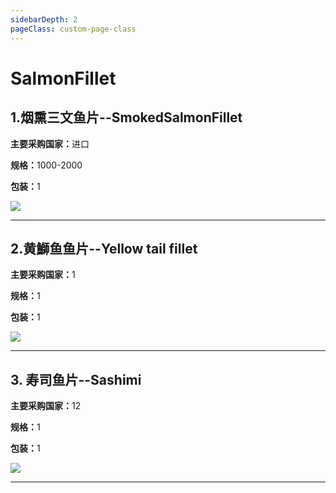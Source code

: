```yaml
---
sidebarDepth: 2
pageClass: custom-page-class
---
```


# SalmonFillet

## 1.烟熏三文鱼片--SmokedSalmonFillet
<p><strong>主要采购国家：</strong>进口</p>
<p><strong>规格：</strong>1000-2000</p>
<p><strong>包装：</strong>1</p>
<div class="imgb" >
 <img  src="https://yuhuawebsite.oss-cn-hongkong.aliyuncs.com/A-Su-3.%E7%83%9F%E7%86%8F%E4%B8%89%E6%96%87%E9%B1%BC%E9%B1%BC%E7%89%87--Smoked%20salmon%20fillet.jpg">
</div>
<hr>


## 2.黄鰤鱼鱼片--Yellow tail fillet
<p><strong>主要采购国家：</strong>1</p>
<p><strong>规格：</strong>1</p>
<p><strong>包装：</strong>1</p>
<div class="imgb" >
 <img  src="https://yuhuawebsite.oss-cn-hongkong.aliyuncs.com/A-Su-1.%E9%BB%84%E9%B0%A4%E9%B1%BC%E9%B1%BC%E7%89%87--Yellow%20tail%20fillet.jpg">
</div>
<hr>


## 3. 寿司鱼片--Sashimi
<p><strong>主要采购国家：</strong>12</p>
<p><strong>规格：</strong>1</p>
<p><strong>包装：</strong>1</p>
<div class="imgb" >
 <img  src="https://yuhuawebsite.oss-cn-hongkong.aliyuncs.com/A-Su-2.%E5%AF%BF%E5%8F%B8%E9%B1%BC%E7%89%87--Sashimi.jpg">
</div>
<hr>